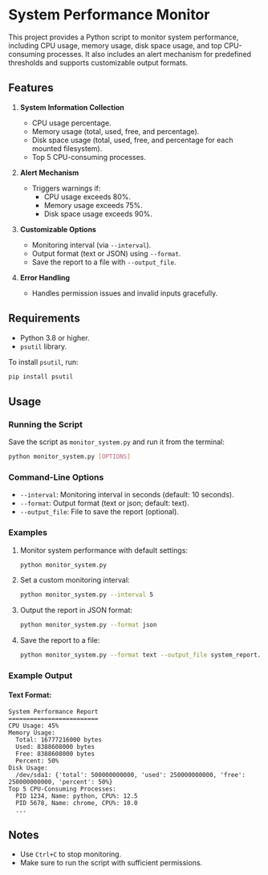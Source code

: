 # System Performance Monitor

This project provides a Python script to monitor system performance, including CPU usage, memory usage, disk space usage, and top CPU-consuming processes. It also includes an alert mechanism for predefined thresholds and supports customizable output formats.

## Features
1. **System Information Collection**
   - CPU usage percentage.
   - Memory usage (total, used, free, and percentage).
   - Disk space usage (total, used, free, and percentage for each mounted filesystem).
   - Top 5 CPU-consuming processes.

2. **Alert Mechanism**
   - Triggers warnings if:
     - CPU usage exceeds 80%.
     - Memory usage exceeds 75%.
     - Disk space usage exceeds 90%.

3. **Customizable Options**
   - Monitoring interval (via `--interval`).
   - Output format (text or JSON) using `--format`.
   - Save the report to a file with `--output_file`.

4. **Error Handling**
   - Handles permission issues and invalid inputs gracefully.

## Requirements
- Python 3.8 or higher.
- `psutil` library.

To install `psutil`, run:
```bash
pip install psutil
```

## Usage
### Running the Script
Save the script as `monitor_system.py` and run it from the terminal:
```bash
python monitor_system.py [OPTIONS]
```

### Command-Line Options
- `--interval`: Monitoring interval in seconds (default: 10 seconds).
- `--format`: Output format (text or json; default: text).
- `--output_file`: File to save the report (optional).

### Examples
1. Monitor system performance with default settings:
   ```bash
   python monitor_system.py
   ```

2. Set a custom monitoring interval:
   ```bash
   python monitor_system.py --interval 5
   ```

3. Output the report in JSON format:
   ```bash
   python monitor_system.py --format json
   ```

4. Save the report to a file:
   ```bash
   python monitor_system.py --format text --output_file system_report.txt
   ```

### Example Output
#### Text Format:
```
System Performance Report
=========================
CPU Usage: 45%
Memory Usage:
  Total: 16777216000 bytes
  Used: 8388608000 bytes
  Free: 8388608000 bytes
  Percent: 50%
Disk Usage:
  /dev/sda1: {'total': 500000000000, 'used': 250000000000, 'free': 250000000000, 'percent': 50%}
Top 5 CPU-Consuming Processes:
  PID 1234, Name: python, CPU%: 12.5
  PID 5678, Name: chrome, CPU%: 10.0
  ...
```


## Notes
- Use `Ctrl+C` to stop monitoring.
- Make sure to run the script with sufficient permissions.




